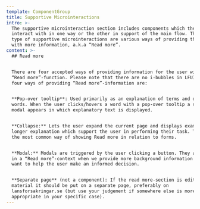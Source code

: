 ```yaml
---
template: ComponentGroup
title: Supportive Microinteractions
intro: >-
  The supportive microinteraction section includes components which the user can
  interact with in one way or the other in support of the main flow. The main
  type of supportive microinteractions are various ways of providing the user
  with more information, a.k.a “Read more”.
content: >-
  ## Read more


  There are four accepted ways of providing information for the user with a
  “Read more”-function. Please note that there are no i-bubbles in LFUI. The
  four ways of providing “Read more”-information are:


  **Pop-over tooltip**: Used primarily as an explanation of terms and difficult
  words. When the user clicks/hovers a word with a pop-over tooltip a small
  modal appears in which explanatory text is displayed.


  **Collapse:** Lets the user expand the current page and displays examples or a
  longer explanation which support the user in performing their task. This is
  the most common way of showing Read more in relation to forms.


  **Modal:** Modals are triggered by the user clicking a button. They are used
  in a “Read more”-context when we provide more background information when we
  want to help the user make an informed decision.


  **Separate page** (not a component): If the read more-section is editorial
  material it should be put on a separate page, preferably on
  lansforsakringar.se (but use your judgement if somewhere else is more
  appropriate in your specific case).
---
```


